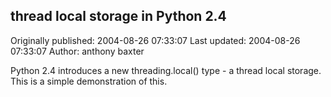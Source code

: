 ## thread local storage in Python 2.4 
Originally published: 2004-08-26 07:33:07 
Last updated: 2004-08-26 07:33:07 
Author: anthony baxter 
 
Python 2.4 introduces a new threading.local() type - a thread local storage. This is a simple demonstration of this.
